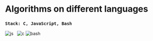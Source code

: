 # Algorithms on different languages

### `Stack: C, JavaScript, Bash`

![js](https://user-images.githubusercontent.com/53910160/199490677-bfd4bb5c-a6ee-4501-b508-2d5ffb0acb84.png) &nbsp;
![c](https://user-images.githubusercontent.com/53910160/199491282-735a27c1-85b5-451d-befd-ca86a5b00394.png)
![bash](https://user-images.githubusercontent.com/53910160/236694261-87224151-c96a-484f-850e-fbd9f122b781.png)
